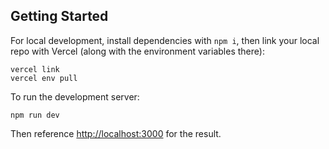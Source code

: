 ## Getting Started

For local development, install dependencies with `npm i`, then link your local repo with Vercel (along with the environment variables there):
```
vercel link
vercel env pull
```

To run the development server: 
```
npm run dev
```
Then reference [http://localhost:3000](http://localhost:3000) for the result.
